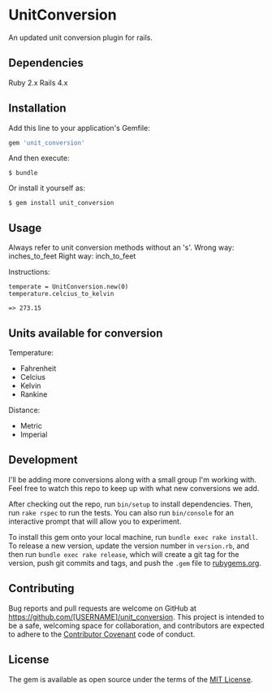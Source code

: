 # UnitConversion

An updated unit conversion plugin for rails.

## Dependencies
Ruby 2.x
Rails 4.x

## Installation

Add this line to your application's Gemfile:

```ruby
gem 'unit_conversion'
```

And then execute:

    $ bundle

Or install it yourself as:

    $ gem install unit_conversion

## Usage
Always refer to unit conversion methods without an 's'.
    Wrong way: inches_to_feet
    Right way: inch_to_feet

Instructions:

    temperate = UnitConversion.new(0)
    temperature.celcius_to_kelvin

    => 273.15

## Units available for conversion

Temperature:
- Fahrenheit
- Celcius
- Kelvin
- Rankine

Distance:
- Metric
- Imperial

## Development

I'll be adding more conversions along with a small group I'm working
with.  Feel free to watch this repo to keep up with what new conversions
we add.

After checking out the repo, run `bin/setup` to install dependencies. Then, run `rake rspec` to run the tests. You can also run `bin/console` for an interactive prompt that will allow you to experiment.

To install this gem onto your local machine, run `bundle exec rake install`. To release a new version, update the version number in `version.rb`, and then run `bundle exec rake release`, which will create a git tag for the version, push git commits and tags, and push the `.gem` file to [rubygems.org](https://rubygems.org).

## Contributing

Bug reports and pull requests are welcome on GitHub at https://github.com/[USERNAME]/unit_conversion. This project is intended to be a safe, welcoming space for collaboration, and contributors are expected to adhere to the [Contributor Covenant](contributor-covenant.org) code of conduct.


## License

The gem is available as open source under the terms of the [MIT License](http://opensource.org/licenses/MIT).

